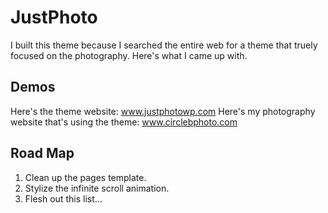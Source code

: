 # JustPhoto

I built this theme because I searched the entire web for a theme that truely focused on the photography. Here's what I came up with. 

Demos
---------------
Here's the theme website: www.justphotowp.com
Here's my photography website that's using the theme: www.circlebphoto.com


Road Map
---------------

1. Clean up the pages template.
2. Stylize the infinite scroll animation.
3. Flesh out this list...
